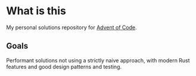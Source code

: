 # What is this

My personal solutions repository for [Advent of Code](https://adventofcode.com).

## Goals

Performant solutions not using a strictly naive approach, with modern Rust features and good design patterns and testing.

